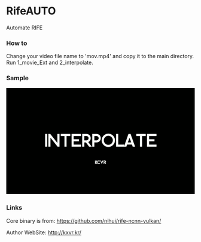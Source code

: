 # RifeAUTO
Automate RIFE

### How to
Change your video file name to 'mov.mp4' and copy it to the main directory.
Run 1_movie_Ext and 2_interpolate.

### Sample
![origin0](Honeycam%20i.gif)

### Links
Core binary is from:
https://github.com/nihui/rife-ncnn-vulkan/

Author WebSite:
http://kxvr.kr/

